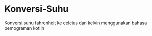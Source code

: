 # Konversi-Suhu
Konversi suhu fahrenheit ke celcius dan kelvin menggunakan bahasa pemograman kotlin
